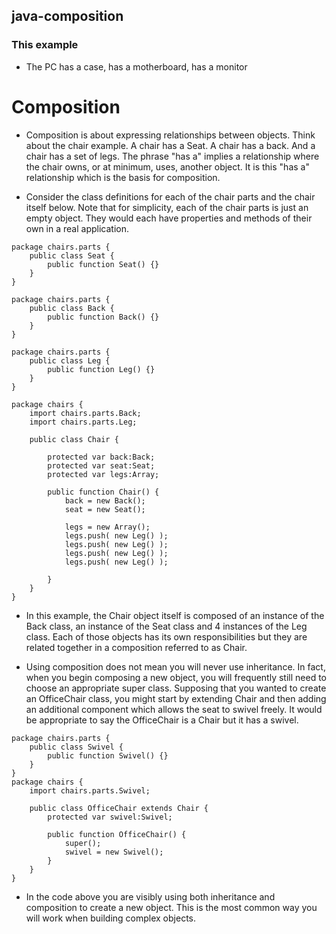 ## java-composition

### This example
- The PC has a case, has a motherboard, has a monitor

# Composition
- Composition is about expressing relationships between objects. Think about the chair example. A chair has a Seat. A chair has a back. And a chair has a set of legs. The phrase "has a" implies a relationship where the chair owns, or at minimum, uses, another object. It is this "has a" relationship which is the basis for composition.

- Consider the class definitions for each of the chair parts and the chair itself below. Note that for simplicity, each of the chair parts is just an empty object. They would each have properties and methods of their own in a real application.

```
package chairs.parts {
    public class Seat {
        public function Seat() {}
    }
}

package chairs.parts {
    public class Back {
        public function Back() {}
    }
}

package chairs.parts {
    public class Leg {
        public function Leg() {}
    }
}

package chairs {
    import chairs.parts.Back;
    import chairs.parts.Leg;

    public class Chair {

        protected var back:Back;
        protected var seat:Seat;
        protected var legs:Array;

        public function Chair() {
            back = new Back();
            seat = new Seat();

            legs = new Array();
            legs.push( new Leg() );
            legs.push( new Leg() );
            legs.push( new Leg() );
            legs.push( new Leg() );

        }
    }
}
```

- In this example, the Chair object itself is composed of an instance of the Back class, an instance of the Seat class and 4 instances of the Leg class. Each of those objects has its own responsibilities but they are related together in a composition referred to as Chair.

- Using composition does not mean you will never use inheritance. In fact, when you begin composing a new object, you will frequently still need to choose an appropriate super class. Supposing that you wanted to create an OfficeChair class, you might start by extending Chair and then adding an additional component which allows the seat to swivel freely. It would be appropriate to say the OfficeChair is a Chair but it has a swivel.

```
package chairs.parts {
    public class Swivel {
        public function Swivel() {}
    }
}
package chairs {
    import chairs.parts.Swivel;

    public class OfficeChair extends Chair {
        protected var swivel:Swivel;

        public function OfficeChair() {
            super();            
            swivel = new Swivel();
        }
    }
}
```

- In the code above you are visibly using both inheritance and composition to create a new object. This is the most common way you will work when building complex objects.
